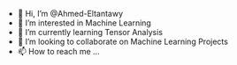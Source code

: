 - 👋 Hi, I’m @Ahmed-Eltantawy
- 👀 I’m interested in Machine Learning
- 🌱 I’m currently learning Tensor Analysis
- 💞️ I’m looking to collaborate on Machine Learning Projects
- 📫 How to reach me ...

<!---
Ahmed-Eltantawy/Ahmed-Eltantawy is a ✨ special ✨ repository because its `README.md` (this file) appears on your GitHub profile.
You can click the Preview link to take a look at your changes.
--->
